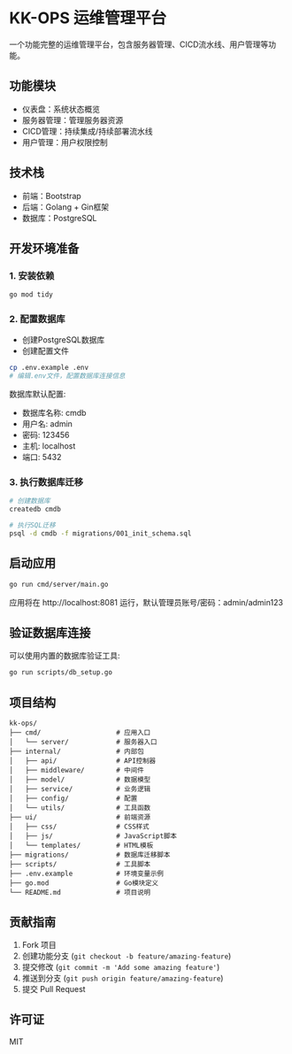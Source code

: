 # KK-OPS 运维管理平台

一个功能完整的运维管理平台，包含服务器管理、CICD流水线、用户管理等功能。

## 功能模块

- 仪表盘：系统状态概览
- 服务器管理：管理服务器资源
- CICD管理：持续集成/持续部署流水线
- 用户管理：用户权限控制

## 技术栈

- 前端：Bootstrap
- 后端：Golang + Gin框架
- 数据库：PostgreSQL

## 开发环境准备

### 1. 安装依赖

```bash
go mod tidy
```

### 2. 配置数据库

- 创建PostgreSQL数据库
- 创建配置文件

```bash
cp .env.example .env
# 编辑.env文件，配置数据库连接信息
```

数据库默认配置:
- 数据库名称: cmdb
- 用户名: admin
- 密码: 123456
- 主机: localhost
- 端口: 5432

### 3. 执行数据库迁移

```bash
# 创建数据库
createdb cmdb

# 执行SQL迁移
psql -d cmdb -f migrations/001_init_schema.sql
```

## 启动应用

```bash
go run cmd/server/main.go
```

应用将在 http://localhost:8081 运行，默认管理员账号/密码：admin/admin123

## 验证数据库连接

可以使用内置的数据库验证工具:

```bash
go run scripts/db_setup.go
```

## 项目结构

```
kk-ops/
├── cmd/                   # 应用入口
│   └── server/            # 服务器入口
├── internal/              # 内部包
│   ├── api/               # API控制器
│   ├── middleware/        # 中间件
│   ├── model/             # 数据模型
│   ├── service/           # 业务逻辑
│   ├── config/            # 配置
│   └── utils/             # 工具函数
├── ui/                    # 前端资源
│   ├── css/               # CSS样式
│   ├── js/                # JavaScript脚本
│   └── templates/         # HTML模板
├── migrations/            # 数据库迁移脚本
├── scripts/               # 工具脚本
├── .env.example           # 环境变量示例
├── go.mod                 # Go模块定义
└── README.md              # 项目说明
```

## 贡献指南

1. Fork 项目
2. 创建功能分支 (`git checkout -b feature/amazing-feature`)
3. 提交修改 (`git commit -m 'Add some amazing feature'`)
4. 推送到分支 (`git push origin feature/amazing-feature`)
5. 提交 Pull Request

## 许可证

MIT
